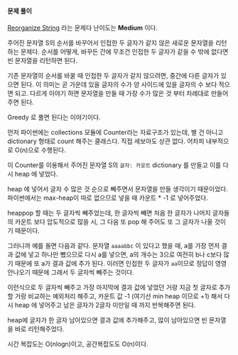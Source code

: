  #### 문제 풀이

[Reorganize String](https://leetcode.com/problems/reorganize-string/description/) 라는 문제다
난이도는 **Medium** 이다.

주어진 문자열 S의 순서를 바꾸어서 인접한 두 글자가 같지 않은 새로운 문자열을 리턴하는 문제다.
순서를 어떻게, 바꾸든 간에 무조건 인접한 두 글자가 같을 수 밖에 없다면 빈 문자열을 리턴하면 된다.

기존 문자열의 순서를 바꿀 때 인접한 두 글자가 같지 않으려면, 중간에 다른 글자가 있으면 된다.
이 의미는 곧 가운데 있을 글자의 수가 양 사이드에 있을 글자의 수 보다 적으면 되고. 
다르게 이야기 하면 문자열을 만들 때 가장 수가 많은 것 부터 차례대로 만들어 주면 된다.

Greedy 로 풀면 된다는 이야기이다.

먼저 파이썬에는 collections 모듈에 Counter라는 자료구조가 있는데, 별 건 아니고 dictionary 형태로 count 해주는 클래스다.
직접 세보아도 상관 없다. 어차피 내부적으로 O(n)으로 수행된다.

이 Counter를 이용해서 주어진 문자열 S의 <code>글자: 카운트</code> dictionary 를 만들고 이를 다시 heap 에 넣었다.

heap 에 넣어서 글자 수 많은 것 순으로 빼주면서 문자열을 만들 생각이기 때문이었다.
파이썬에서는 max-heap이 따로 없으므로 넣을 때 카운트 * -1 로 넣어주었다.

heappop 할 때는 두 글자씩 빼주었는데, 한 글자씩 빼면 처음 한 글자가 나머지 글자들의 카운트 보다 압도적으로 많을 시, 
그 다음 또 pop 해 주어도 또 그 글자가 나올 것이기 때문이다.

그러니까 예를 들면 다음과 같다. 문자열 <code>aaaabbc</code> 이 있다고 했을 때, a를 가장 먼저 결과 값에 넣고
하나만 뺐으므로 다시 a를 넣으면, a의 개수는 3으로 여전히 b나 c보다 많기 때문에 또 a가 결과 값에 추가 된다.
이러면 인접한 두 글자가 <code>aa</code>이므로 정답이 영영 안나오기 때문에 그래서 두 글자씩 빼주는 것이다.

이런식으로 두 글자씩 빼주고 가장 마지막에 결과 값에 넣었던 거랑 지금 첫 글자로 추가할 거랑 비교하는 예외처리 해주고,
카운트 값 -1 (여기선 min heap 이므로 +1) 해서 다시 heap 에 넣어주고 남은 글자가 2글자 미만일 때 까지 반복해주면 된다.


heap에 글자가 한 글자 남아있으면 결과 값에 추가해주고, 많이 남아있으면 빈 문자열을 바로 리턴해주었다.

시간 복잡도는 O(nlogn)이고, 공간복잡도도 O(n)이다.
